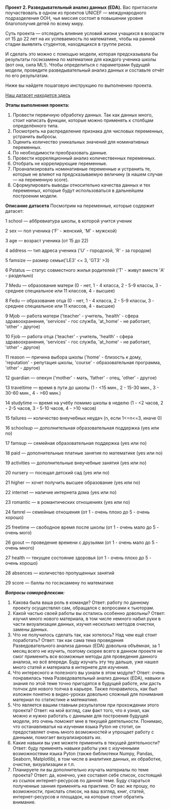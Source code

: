 **Проект 2. Разведывательный анализ данных (EDA).**
Вас пригласили поучаствовать в одном из проектов UNICEF — международного подразделения ООН, чья миссия состоит в повышении уровня благополучия детей по всему миру.

Суть проекта — отследить влияние условий жизни учащихся в возрасте от 15 до 22 лет на их успеваемость по математике, чтобы на ранней стадии выявлять студентов, находящихся в группе риска.

И сделать это можно с помощью модели, которая предсказывала бы результаты госэкзамена по математике для каждого ученика школы (вот она, сила ML!). Чтобы определиться с параметрами будущей модели, проведите разведывательный анализ данных и составьте отчёт по его результатам.

Ниже вы найдете пошаговую инструкцию по выполнению проекта.

[Наш датасет находится здесь](https://lms.skillfactory.ru/assets/courseware/v1/425d6864db937e4ebabc972e581769ab/asset-v1:Skillfactory+DST-PRO+15APR2020+type@asset+block/stud_math.csv)

**Этапы выполнения проекта:**
1. Провести первичную обработку данных. Так как данных много, стоит написать функции, которые можно применять к столбцам определённого типа.
2. Посмотреть на распределение признака для числовых переменных, устранить выбросы.
3. Оценить количество уникальных значений для номинативных переменных.
4. По необходимости преобразовать данные.
5. Провести корреляционный анализ количественных переменных.
6. Отобрать не коррелирующие переменные.
7. Проанализировать номинативные переменные и устранить те, которые не влияют на предсказываемую величину (в нашем случае — на переменную score).
8. Сформулировать выводы относительно качества данных и тех переменных, которые будут использоваться в дальнейшем построении модели.

**Описание датасета**
Посмотрим на переменные, которые содержит датасет:

1 school — аббревиатура школы, в которой учится ученик

2 sex — пол ученика ('F' - женский, 'M' - мужской)

3 age — возраст ученика (от 15 до 22)

4 address — тип адреса ученика ('U' - городской, 'R' - за городом)

5 famsize — размер семьи('LE3' <= 3, 'GT3' >3)

6 Pstatus — статус совместного жилья родителей ('T' - живут вместе 'A' - раздельно)

7 Medu — образование матери (0 - нет, 1 - 4 класса, 2 - 5-9 классы, 3 - среднее специальное или 11 классов, 4 - высшее)

8 Fedu — образование отца (0 - нет, 1 - 4 класса, 2 - 5-9 классы, 3 - среднее специальное или 11 классов, 4 - высшее)

9 Mjob — работа матери ('teacher' - учитель, 'health' - сфера здравоохранения, 'services' - гос служба, 'at_home' - не работает, 'other' - другое)

10 Fjob — работа отца ('teacher' - учитель, 'health' - сфера здравоохранения, 'services' - гос служба, 'at_home' - не работает, 'other' - другое)

11 reason — причина выбора школы ('home' - близость к дому, 'reputation' - репутация школы, 'course' - образовательная программа, 'other' - другое)

12 guardian — опекун ('mother' - мать, 'father' - отец, 'other' - другое)

13 traveltime — время в пути до школы (1 - <15 мин., 2 - 15-30 мин., 3 - 30-60 мин., 4 - >60 мин.)

14 studytime — время на учёбу помимо школы в неделю (1 - <2 часов, 2 - 2-5 часов, 3 - 5-10 часов, 4 - >10 часов)

15 failures — количество внеучебных неудач (n, если 1<=n<=3, иначе 0)

16 schoolsup — дополнительная образовательная поддержка (yes или no)

17 famsup — семейная образовательная поддержка (yes или no)

18 paid — дополнительные платные занятия по математике (yes или no)

19 activities — дополнительные внеучебные занятия (yes или no)

20 nursery — посещал детский сад (yes или no)

21 higher — хочет получить высшее образование (yes или no)

22 internet — наличие интернета дома (yes или no)

23 romantic — в романтических отношениях (yes или no)

24 famrel — семейные отношения (от 1 - очень плохо до 5 - очень хорошо)

25 freetime — свободное время после школы (от 1 - очень мало до 5 - очень мого)

26 goout — проведение времени с друзьями (от 1 - очень мало до 5 - очень много)

27 health — текущее состояние здоровья (от 1 - очень плохо до 5 - очень хорошо)

28 absences — количество пропущенных занятий

29 score — баллы по госэкзамену по математике

***Вопросы саморефлексии:***
1. Какова была ваша роль в команде? Ответ: работу по данному проекту осуществлял сам, обращался с вопросами к тьюторам.
2. Какой частью своей работы вы остались особенно довольны? Ответ: изучил много нового материала, в том числе немного набил руки в части визуализации данных, изучил несколько методов очистки, замены данных.
3. Что не получилось сделать так, как хотелось? Над чем ещё стоит поработать? Ответ: так как сама тема проведения Разведовательного анализа данных (EDA) довольна объёмная, за 1 месяц всего не изучить, поэтому скорее всего в данном проекте не смог применить все возможные методы для проведения данного анализа, но всё впереди. Буду изучать эту теу дальше, уже нашел много статей и материала в интернете для изучения.
4. Что интересного и полезного вы узнали в этом модуле? Ответ: очень понравилась тема Разведовательный анализ данных (EDA), навыки и знания по этой теме точно пригодятся в будущей работе, или дасть толчок для нового толчка в карьере. Также понравилось, как был изложен понятно в видео-уроках довольно сложный для понимания материал по статистике и математике.
5. Что является вашим главным результатом при прохождении этого проекта? Ответ: на мой взгляд, сам факт того, что я узнал, как можно и нужно работать с данными для построения будущей модели, это очень поможет мне в текущей деятельности. Понимаю, что останавливатья на изучении языка Pyton не стотит, он предоставляет очень много возможностей и упрощает работу с данными, помогает визуализировать их.
6. Какие навыки вы уже можете применить в текущей деятельности? Ответ: буду применять навыки работы уже с изученными возможностями языка Pyton (также библиотеки Numpy, Pandas, Seaborn, Matplotlib), в том числе в аналитике данных, их обработке, очистке, визуализации и т.п.
7. Планируете ли вы дополнительно изучать материалы по теме проекта? Ответ: да, конечно, уже составил себе список, состоящий из ссылок интернет-ресурсов по данной теме. Буду стараться полученные занния применять на практике. От вас же прошу, по возможности, прислать список, на ваш взгляд, книг, статей, интернет-ресурсов и площадок, на которые стоит обратить внимание.

